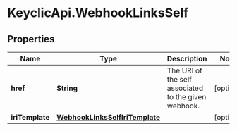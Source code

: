 # KeyclicApi.WebhookLinksSelf

## Properties
Name | Type | Description | Notes
------------ | ------------- | ------------- | -------------
**href** | **String** | The URI of the self associated to the given webhook. | [optional] 
**iriTemplate** | [**WebhookLinksSelfIriTemplate**](WebhookLinksSelfIriTemplate.md) |  | [optional] 


